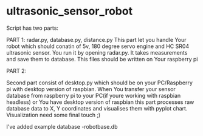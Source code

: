 # ultrasonic_sensor_robot
Script has two parts:

PART 1:
radar.py, database.py, distance.py
This part let you handle Your robot which should conatin of 5v, 180 degree servo engine and HC SR04 ultrasonic sensor. You run it by opening radar.py. It takes measurements and save them to database.
This files should be written on Your raspberry pi

PART 2: 

Second part consist of desktop.py which should be on your PC/Raspberry pi with desktop version of raspbian. When You transfer your sensor database from raspberry pi to your PC(if youre working with raspbian headless) or You have desktop version of raspbian
this part processes raw database data to X, Y coordinates and visualises them with pyplot chart. Visualization need some final touch ;)

I've added example database -robotbase.db
